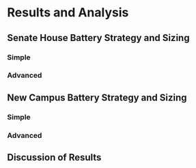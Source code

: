 
# Results and Analysis
## Senate House Battery Strategy and Sizing
### Simple
### Advanced
## New Campus Battery Strategy and Sizing
### Simple
### Advanced
## Discussion of Results
